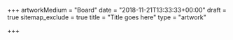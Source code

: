 +++
artworkMedium = "Board"
date = "2018-11-21T13:33:33+00:00"
draft = true
sitemap_exclude = true
title = "Title goes here"
type = "artwork"

+++
